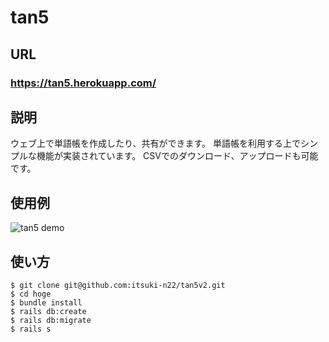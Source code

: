 

<h1>tan5</h1>

##  URL

### **https://tan5.herokuapp.com/**  

##  説明

ウェブ上で単語帳を作成したり、共有ができます。
単語帳を利用する上でシンプルな機能が実装されています。
CSVでのダウンロード、アップロードも可能です。

##  使用例

![tan5 demo](https://i.gyazo.com/5ad3d9c19352801a783233acb7e62cf6.gif)

## 使い方
```
$ git clone git@github.com:itsuki-n22/tan5v2.git
$ cd hoge
$ bundle install
$ rails db:create
$ rails db:migrate
$ rails s
```

